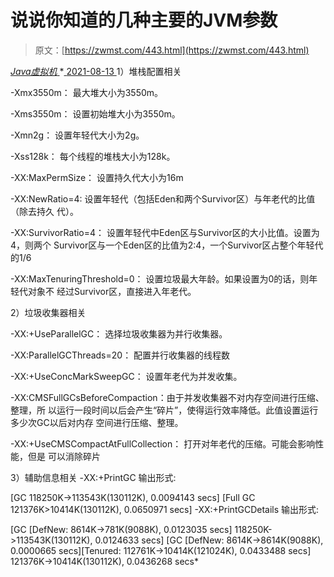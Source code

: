 <!--yml
category: 未分类
date: 0001-01-01 00:00:00
-->

# 说说你知道的几种主要的JVM参数

> 原文：[https://zwmst.com/443.html](https://zwmst.com/443.html)

   [ *Java虚拟机* ](https://zwmst.com/java%e8%99%9a%e6%8b%9f%e6%9c%ba)*[ <time datetime="2021-08-14T06:48:22+08:00"> 2021-08-13 </time> ](https://zwmst.com/443.html)  1）堆栈配置相关

-Xmx3550m： 最大堆大小为3550m。

-Xms3550m： 设置初始堆大小为3550m。

-Xmn2g： 设置年轻代大小为2g。

-Xss128k： 每个线程的堆栈大小为128k。

-XX:MaxPermSize： 设置持久代大小为16m

-XX:NewRatio=4: 设置年轻代（包括Eden和两个Survivor区）与年老代的比值（除去持久 代）。

-XX:SurvivorRatio=4： 设置年轻代中Eden区与Survivor区的大小比值。设置为4，则两个 Survivor区与一个Eden区的比值为2:4，一个Survivor区占整个年轻代的1/6

-XX:MaxTenuringThreshold=0： 设置垃圾最大年龄。如果设置为0的话，则年轻代对象不 经过Survivor区，直接进入年老代。

2）垃圾收集器相关

-XX:+UseParallelGC： 选择垃圾收集器为并行收集器。

-XX:ParallelGCThreads=20： 配置并行收集器的线程数

-XX:+UseConcMarkSweepGC： 设置年老代为并发收集。

-XX:CMSFullGCsBeforeCompaction：由于并发收集器不对内存空间进行压缩、整理，所 以运行一段时间以后会产生“碎片”，使得运行效率降低。此值设置运行多少次GC以后对内存 空间进行压缩、整理。

-XX:+UseCMSCompactAtFullCollection： 打开对年老代的压缩。可能会影响性能，但是 可以消除碎片

3）辅助信息相关 -XX:+PrintGC 输出形式:

[GC 118250K->113543K(130112K), 0.0094143 secs] [Full GC 121376K>10414K(130112K), 0.0650971 secs] -XX:+PrintGCDetails 输出形式:

[GC [DefNew: 8614K->781K(9088K), 0.0123035 secs] 118250K->113543K(130112K), 0.0124633 secs] [GC [DefNew: 8614K->8614K(9088K), 0.0000665 secs][Tenured: 112761K->10414K(121024K), 0.0433488 secs] 121376K->10414K(130112K), 0.0436268 secs*